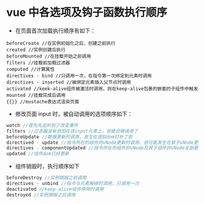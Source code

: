 # vue 中各选项及钩子函数执行顺序

- 在页面首次加载执行顺序有如下：

```
beforeCreate //在实例初始化之后、创建之前执行
created //实例创建后执行
beforeMounted //在挂载开始之前调用
filters //挂载前加载过滤器
computed //计算属性
directives - bind //只调用一次，在指令第一次绑定到元素时调用
directives - inserted //被绑定元素插入父节点时调用
activated //keek-alive组件被激活时调用，则在keep-alive包裹的嵌套的子组件中触发
mounted //挂载完成后调用
{{}} //mustache表达式渲染页面
```

- 修改页面 input 时，被自动调用的选项顺序如下：

```js
watch //首先先监听到了改变事件
filters //过滤器没有添加在该input元素上，但是也被调用了
beforeUpdate //数据更新时调用，发生在虚拟dom打补丁前
directived - update //指令所在的组件的vNode更新时调用，但可能发生在其子vNode更新前
directives - componentUpdated //指令所在的组件的vNode及其子组件的vNode全部更新后调用
updated //组件dom已经更新
```

- 组件销毁时，执行顺序如下

```js
beforeDestroy //实例销毁之前调用
directives - unbind //指令与元素解绑时调用，只调用一次
deactivated //keep-alive组件停用时调用
destroyed //实例销毁之后调用
```
